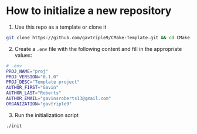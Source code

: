 # How to initialize a new repository

1. Use this repo as a template or clone it

```bash
git clone https://github.com/gavtriple9/CMake-Template.git && cd CMake-Template
```

2. Create a `.env` file with the following content and fill in the appropriate values:

```bash
# .env
PROJ_NAME="proj"
PROJ_VERSION="0.1.0"
PROJ_DESC="Template project"
AUTHOR_FIRST="Gavin"
AUTHOR_LAST="Roberts"
AUTHOR_EMAIL="gavinsroberts13@gmail.com"
ORGANIZATION="gavtriple9"
```

3. Run the initialization script

```bash
./init
```

